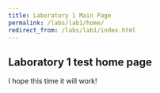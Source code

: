 ```yaml
---
title: Laboratory 1 Main Page
permalink: /labs/lab1/home/
redirect_from: /labs/lab1/index.html
---
```


## Laboratory 1 test home page

I hope this time it will work!